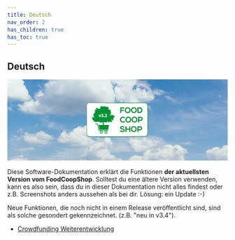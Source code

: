 ```yaml
---
title: Deutsch
nav_order: 2
has_children: true
has_toc: true
---
```

## Deutsch

![](https://raw.githubusercontent.com/foodcoopshop/foodcoopshop/main/webroot/files/images/sliders/demo-slider.jpg)

Diese Software-Dokumentation erklärt die Funktionen **der aktuellsten Version vom FoodCoopShop**. Solltest du eine ältere Version verwenden, kann es also sein, dass du in dieser Dokumentation nicht alles findest oder z.B. Screenshots anders aussehen als bei dir. Lösung: ein Update :-)

Neue Funktionen, die noch nicht in einem Release veröffentlicht sind, sind als solche gesondert gekennzeichnet. (z.B. "neu in v3.4").

* [Crowdfunding Weiterentwicklung](https://www.foodcoopshop.com/crowdfunding-weiterentwicklung)
